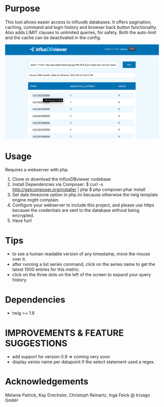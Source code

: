 # Purpose

This tool allows easier access to influxdb databases. It offers pagination, caching, command and login history and browser back button functionality. Also adds LIMIT clauses to unlimited queries, for safety. Both the auto-limit and the cache can be deactivated in the config.

![Query result screenshot](documentation/screenshot1.png)

# Usage

Requires a webserver with php.
1. Clone or download the InfluxDBviewer codebase
2. Install Dependencies via Composer:
        $ curl -s http://getcomposer.org/installer | php
        $ php composer.phar install
3. Set date.timezone option in php.ini because otherwise the twig template engine might complain.
4. Configure your webserver to include this project, and please use https because the credentials are sent to the database without being encrypted.
5. Have fun!

# Tips
* to see a human readable version of any timestamp, move the mouse over it.
* after running a list series command, click on the series name to get the latest 1000 entries for this metric.
* click on the three dots on the left of the screen to expand your query history.

# Dependencies

* twig >= 1.8

# IMPROVEMENTS & FEATURE SUGGESTIONS
* add support for version 0.9 => coming very soon
* display series name per datapoint if the select statement used a regex.

# Acknowledgements

Melanie Patrick, Kay Drechsler, Christoph Reinartz, Inga Feick @ trivago GmbH
